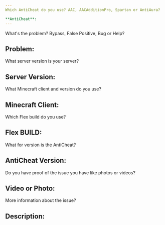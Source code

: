 ```yaml
---
Which AntiCheat do you use? AAC, AACAdditionPro, Spartan or AntiAura?

**AntiCheat**: 
---
```

What's the problem? Bypass, False Positive, Bug or Help?

**Problem**: 
---
What server version is your server?

**Server Version**: 
---
What Minecraft client and version do you use?

**Minecraft Client**: 
---
Which Flex build do you use?

**Flex BUILD**: 
---
What for version is the AntiCheat?

**AntiCheat Version**: 
---
Do you have proof of the issue you have like photos or videos?

**Video or Photo**: 
---
More information about the issue?

**Description**: 
---

